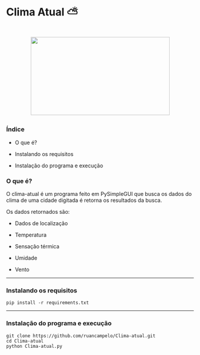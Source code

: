 

# Clima Atual :partly_sunny:

<h1 align="center">
    <p>
        <img src= "https://lolsnaps.com/images/upload_pic/8a63b96a-the-weather-lately.gif" width="373" height="210">
    </p>

### Índice

- O que é?

- Instalando os requisitos

- Instalação do programa e execução 

  

### O que é?

O clima-atual é um programa feito em PySimpleGUI que busca os dados do clima de uma cidade digitada é retorna os resultados da busca.

Os dados retornados são:

- Dados de localização

- Temperatura
- Sensação térmica
- Umidade
- Vento

---

### Instalando os requisitos

```
pip install -r requirements.txt

```

----

### Instalação do programa e execução 

```
git clone https://github.com/ruancampelo/Clima-atual.git
cd Clima-atual
python Clima-atual.py
```

